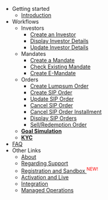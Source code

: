 - Getting started
  - [Introduction](/)
- Workflows
  - Investors
    - [Create an Investor](/pages/workflows/create-an-investor)
    - [Display Investor Details](/pages/workflows/display-investor-details)
    - [Update Investor Details](/pages/workflows/update-investor-details)
  - Mandates
    - [Create a Mandate](/pages/workflows/create-a-mandate)
    - [Check Existing Mandate](/pages/workflows/check-existing-mandate)
    - [Create E-Mandate](/pages/workflows/create-e-mandate)
  - Orders
    - [Create Lumpsum Order](/pages/workflows/create-lumpsum-order)
    - [Create SIP Order](/pages/workflows/create-sip-order)
    - [Update SIP Order](/pages/workflows/update-sip-order)
    - [Cancel SIP Order](/pages/workflows/cancel-sip-order)
    - [Cancel SIP Order Installment](/pages/workflows/cancel-sip-order-installment)
    - [Display SIP Orders](/pages/workflows/display-sip-orders)
    - [Sell/Redemption Order](/pages/workflows/sell-redemption-order)
  - [**Goal Simulation**](/pages/workflows/goal-simulation)
  - [**KYC**](/pages/workflows/kyc-steps)
- [FAQ](/pages/faq)
- Other Links
  - [About](/pages/other-links/about-us)
  - [Regarding Support](/pages/other-links/regarding-support)
  - <a style="display:inline;border-right-style:none;" href="/pages/other-links/registration-and-sandbox">
      Registration and Sandbox
    </a> <sup style="color:red;">NEW!</sup>
  - [Activation and Live](/pages/other-links/activation-and-live)
  - [Integration](/pages/other-links/integration)
  - [Managed Operations](/pages/other-links/managed-operations)
